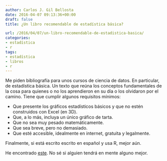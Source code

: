 ```yaml
---
author: Carlos J. Gil Bellosta
date: 2016-04-07 09:13:36+00:00
draft: false
title: ¿Un libro recomendable de estadística básica?

url: /2016/04/07/un-libro-recomendable-de-estadistica-basica/
categories:
- estadística
- r
tags:
- estadística
- libros
- r
---
```


Me piden bibliografía para unos cursos de ciencia de datos. En particular, de estadística básica. Un texto que reúna los conceptos fundamentales de la cosa para quienes o no los aprendieron en su día o los olvidaron por el camino. Tiene que cumplir algunos requisitos mínimos:

* Que presente los gráficos estadísticos básicos y que no estén construidos con Excel (en 3D).
* Que, a lo más, incluya un único gráfico de tarta.
* Que no sea muy pesado matemáticamente.
* Que sea breve, pero no demasiado.
* Que esté accesible, idealmente en internet, gratuita y legalmente.


Finalmente, si está escrito escrito en español y usa R, mejor aún.

He encontrado [este](http://www.uv.es/~ayala/docencia/nmr/nmr13.pdf). No sé si alguien tendrá en mente alguno mejor.

